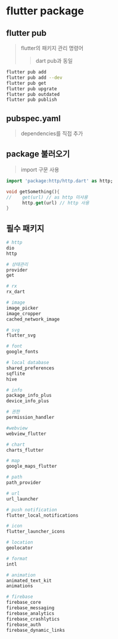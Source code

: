 # flutter package

## flutter pub

> flutter의 패키지 관리 명령어
>
> > dart pub과 동일

```sh
flutter pub add
flutter pub add --dev
flutter pub get
flutter pub upgrate
flutter pub outdated
flutter pub publish
```

## pubspec.yaml

> dependencies를 직접 추가

## package 불러오기

> import 구문 사용

```dart
import 'package:http/http.dart' as http;

void getSomething(){
//    get(url) // as http 미사용
      http.get(url) // http 사용
}
```

## 필수 패키지

```sh
# http
dio
http

# 상태관리
provider
get

# rx
rx_dart

# image
image_picker
image_cropper
cached_network_image

# svg
flutter_svg

# font
google_fonts

# local database
shared_preferences
sqflite
hive

# info
package_info_plus
device_info_plus

# 권한
permission_handler

#webview
webview_flutter

# chart
charts_flutter

# map
google_maps_flutter

# path
path_provider

# url
url_launcher

# push notification
flutter_local_notifications

# icon
flutter_launcher_icons

# location
geolocator

# format
intl

# animation
animated_text_kit
animations

# firebase
firebase_core
firebase_messaging
firebase_analytics
firebase_crashlytics
firebase_auth
firebase_dynamic_links
```
